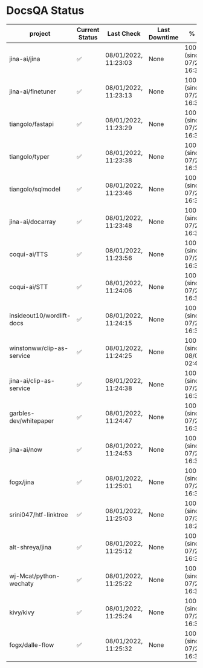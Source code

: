 # DocsQA Status

|         project         |Current Status|     Last Check     |Last Downtime|              % Uptime              |
|-------------------------|--------------|--------------------|-------------|------------------------------------|
|jina-ai/jina             |✅            |08/01/2022, 11:23:03|None         |100.000 (since 07/29/2022, 16:38:18)|
|jina-ai/finetuner        |✅            |08/01/2022, 11:23:13|None         |100.000 (since 07/29/2022, 16:38:18)|
|tiangolo/fastapi         |✅            |08/01/2022, 11:23:29|None         |100.000 (since 07/29/2022, 16:38:18)|
|tiangolo/typer           |✅            |08/01/2022, 11:23:38|None         |100.000 (since 07/29/2022, 16:38:18)|
|tiangolo/sqlmodel        |✅            |08/01/2022, 11:23:46|None         |100.000 (since 07/29/2022, 16:38:18)|
|jina-ai/docarray         |✅            |08/01/2022, 11:23:48|None         |100.000 (since 07/29/2022, 16:38:18)|
|coqui-ai/TTS             |✅            |08/01/2022, 11:23:56|None         |100.000 (since 07/29/2022, 16:38:18)|
|coqui-ai/STT             |✅            |08/01/2022, 11:24:06|None         |100.000 (since 07/29/2022, 16:38:18)|
|insideout10/wordlift-docs|✅            |08/01/2022, 11:24:15|None         |100.000 (since 07/29/2022, 16:38:18)|
|winstonww/clip-as-service|✅            |08/01/2022, 11:24:25|None         |100.000 (since 08/01/2022, 02:40:51)|
|jina-ai/clip-as-service  |✅            |08/01/2022, 11:24:38|None         |100.000 (since 07/29/2022, 16:38:18)|
|garbles-dev/whitepaper   |✅            |08/01/2022, 11:24:47|None         |100.000 (since 07/29/2022, 16:38:18)|
|jina-ai/now              |✅            |08/01/2022, 11:24:53|None         |100.000 (since 07/29/2022, 16:38:18)|
|fogx/jina                |✅            |08/01/2022, 11:25:01|None         |100.000 (since 07/29/2022, 16:38:18)|
|srini047/htf-linktree    |✅            |08/01/2022, 11:25:03|None         |100.000 (since 07/31/2022, 18:29:28)|
|alt-shreya/jina          |✅            |08/01/2022, 11:25:12|None         |100.000 (since 07/29/2022, 16:38:18)|
|wj-Mcat/python-wechaty   |✅            |08/01/2022, 11:25:22|None         |100.000 (since 07/29/2022, 16:38:18)|
|kivy/kivy                |✅            |08/01/2022, 11:25:24|None         |100.000 (since 07/29/2022, 16:38:18)|
|fogx/dalle-flow          |✅            |08/01/2022, 11:25:32|None         |100.000 (since 07/29/2022, 16:38:18)|
